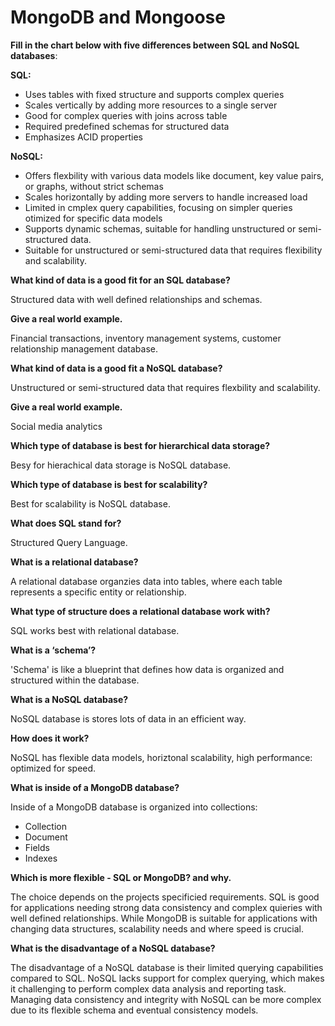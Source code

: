 # MongoDB and Mongoose

__Fill in the chart below with five differences between SQL and NoSQL databases__:

**SQL:**

- Uses tables with fixed structure and supports complex queries
- Scales vertically by adding more resources to a single server
- Good for complex queries with joins across table
- Required predefined schemas for structured data
- Emphasizes ACID properties

**NoSQL:**

- Offers flexbility with various data models like document, key value pairs, or graphs, without strict schemas
- Scales horizontally by adding more servers to handle increased load
- Limited in cmplex query capabilities, focusing on simpler queries otimized for specific data models
- Supports dynamic schemas, suitable for handling unstructured or semi-structured data.
- Suitable for unstructured or semi-structured data that requires flexibility and scalability.

**What kind of data is a good fit for an SQL database?**

Structured data with well defined relationships and schemas.

**Give a real world example.**

Financial transactions, inventory management systems, customer relationship management database.

**What kind of data is a good fit a NoSQL database?**

Unstructured or semi-structured data that requires flexbility and scalability.

**Give a real world example.**

Social media analytics

**Which type of database is best for hierarchical data storage?**

Besy for hierachical data storage is NoSQL database.

**Which type of database is best for scalability?**

Best for scalability is NoSQL database.

**What does SQL stand for?**

Structured Query Language.

**What is a relational database?**

A relational database organzies data into tables, where each table represents a specific entity or relationship.

**What type of structure does a relational database work with?**

SQL works best with relational database.

**What is a ‘schema’?**

'Schema' is like a blueprint that defines how data is organized and structured within the database.

**What is a NoSQL database?**

NoSQL database is stores lots of data in an efficient way.

**How does it work?**

NoSQL has flexible data models, horiztonal scalability, high performance: optimized for speed.

**What is inside of a MongoDB database?**

Inside of a MongoDB database is organized into collections:

- Collection
- Document
- Fields
- Indexes

**Which is more flexible - SQL or MongoDB? and why.**

The choice depends on the projects specificied requirements. SQL is good for applications needing strong data consistency and complex quieries with well defined relationships. While MongoDB is suitable for applications with changing data structures, scalability needs and where speed is crucial.

**What is the disadvantage of a NoSQL database?**

The disadvantage of a NoSQL database is their limited querying capabilities compared to SQL. NoSQL lacks support for complex querying, which makes it challenging to perform complex data analysis and reporting task. Managing data consistency and integrity with NoSQL can be more complex due to its flexible schema and eventual consistency models.

